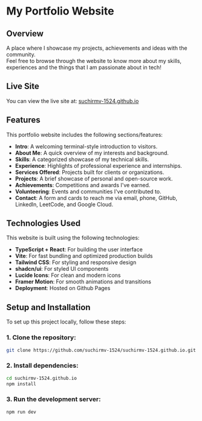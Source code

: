 # My Portfolio Website

## Overview  
A place where I showcase my projects, achievements and ideas with the community.  
Feel free to browse through the website to know more about my skills, experiences and the things that I am passionate about in tech!

## Live Site  
You can view the live site at: [suchirmv-1524.github.io](https://suchirmv-1524.github.io)

## Features  
This portfolio website includes the following sections/features:

- **Intro**: A welcoming terminal-style introduction to visitors.  
- **About Me**: A quick overview of my interests and background.  
- **Skills**: A categorized showcase of my technical skills.  
- **Experience**: Highlights of professional experience and internships.  
- **Services Offered**: Projects built for clients or organizations.  
- **Projects**: A brief showcase of personal and open-source work.  
- **Achievements**: Competitions and awards I've earned.  
- **Volunteering**: Events and communities I've contributed to.  
- **Contact**: A form and cards to reach me via email, phone, GitHub, LinkedIn, LeetCode, and Google Cloud.

## Technologies Used  
This website is built using the following technologies:

- **TypeScript + React**: For building the user interface  
- **Vite**: For fast bundling and optimized production builds  
- **Tailwind CSS**: For styling and responsive design  
- **shadcn/ui**: For styled UI components  
- **Lucide Icons**: For clean and modern icons  
- **Framer Motion**: For smooth animations and transitions  
- **Deployment**: Hosted on Github Pages

## Setup and Installation  
To set up this project locally, follow these steps:

### 1. Clone the repository:

```bash
git clone https://github.com/suchirmv-1524/suchirmv-1524.github.io.git
```

### 2. Install dependencies:
```bash
cd suchirmv-1524.github.io
npm install
```

### 3. Run the development server:
```bash
npm run dev
```
